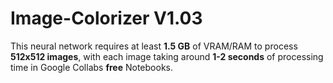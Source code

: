 # Image-Colorizer V1.03

This neural network requires at least **1.5 GB** of VRAM/RAM to process **512x512 images**, with each image taking around **1-2 seconds** of processing time in Google Collabs **free** Notebooks.
